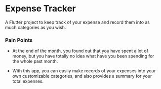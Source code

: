 # Expense Tracker

A Flutter project to keep track of your expense and record them into as much categories as you wish.

<h3>Pain Points</h3>

- At the end of the month, you found out that you have spent a lot of money, but you have totally no idea what have you been spending for the whole past month.

- With this app, you can easily make records of your expenses into your own customizable categories, and also provides a summary for your total expenses.


